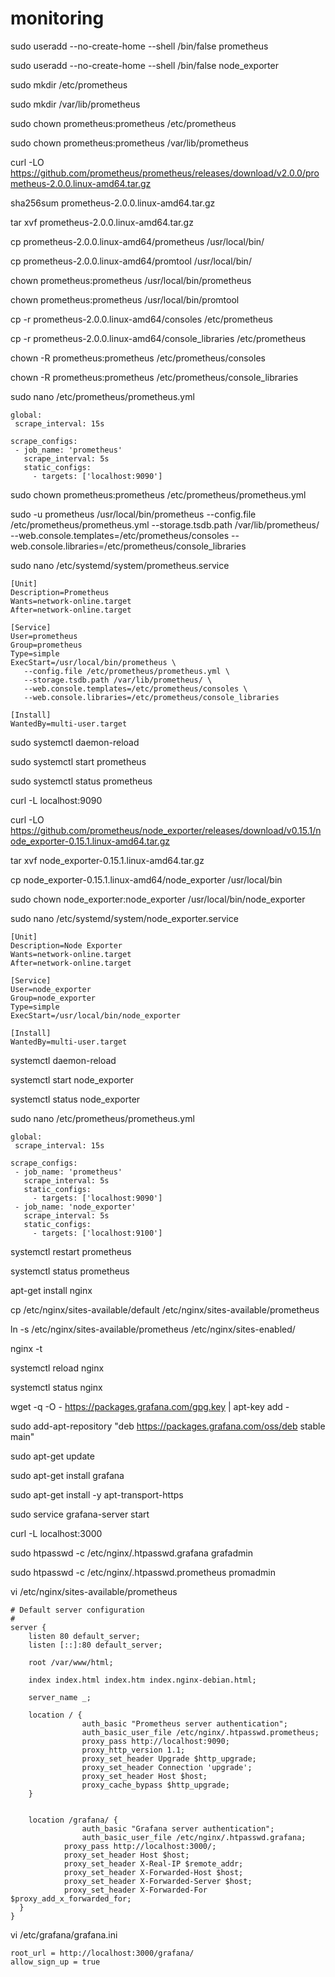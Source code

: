 # monitoring

sudo useradd --no-create-home --shell /bin/false prometheus

sudo useradd --no-create-home --shell /bin/false node_exporter

sudo mkdir /etc/prometheus

sudo mkdir /var/lib/prometheus

sudo chown prometheus:prometheus /etc/prometheus

sudo chown prometheus:prometheus /var/lib/prometheus

curl -LO https://github.com/prometheus/prometheus/releases/download/v2.0.0/prometheus-2.0.0.linux-amd64.tar.gz

sha256sum prometheus-2.0.0.linux-amd64.tar.gz

tar xvf prometheus-2.0.0.linux-amd64.tar.gz
 
cp prometheus-2.0.0.linux-amd64/prometheus /usr/local/bin/

cp prometheus-2.0.0.linux-amd64/promtool /usr/local/bin/
 
chown prometheus:prometheus /usr/local/bin/prometheus

chown prometheus:prometheus /usr/local/bin/promtool

cp -r prometheus-2.0.0.linux-amd64/consoles /etc/prometheus

cp -r prometheus-2.0.0.linux-amd64/console_libraries /etc/prometheus

chown -R prometheus:prometheus /etc/prometheus/consoles

chown -R prometheus:prometheus /etc/prometheus/console_libraries
 
sudo nano /etc/prometheus/prometheus.yml
 ```
global:
  scrape_interval: 15s

scrape_configs:
  - job_name: 'prometheus'
    scrape_interval: 5s
    static_configs:
      - targets: ['localhost:9090']
```

sudo chown prometheus:prometheus /etc/prometheus/prometheus.yml
 
sudo -u prometheus /usr/local/bin/prometheus --config.file /etc/prometheus/prometheus.yml --storage.tsdb.path /var/lib/prometheus/ --web.console.templates=/etc/prometheus/consoles --web.console.libraries=/etc/prometheus/console_libraries

sudo nano /etc/systemd/system/prometheus.service
 ```
[Unit]
Description=Prometheus
Wants=network-online.target
After=network-online.target

[Service]
User=prometheus
Group=prometheus
Type=simple
ExecStart=/usr/local/bin/prometheus \
    --config.file /etc/prometheus/prometheus.yml \
    --storage.tsdb.path /var/lib/prometheus/ \
    --web.console.templates=/etc/prometheus/consoles \
    --web.console.libraries=/etc/prometheus/console_libraries

[Install]
WantedBy=multi-user.target
 ```
sudo systemctl daemon-reload

sudo systemctl start prometheus

sudo systemctl status prometheus

curl -L localhost:9090

curl -LO https://github.com/prometheus/node_exporter/releases/download/v0.15.1/node_exporter-0.15.1.linux-amd64.tar.gz

tar xvf node_exporter-0.15.1.linux-amd64.tar.gz

cp node_exporter-0.15.1.linux-amd64/node_exporter /usr/local/bin

sudo chown node_exporter:node_exporter /usr/local/bin/node_exporter

sudo nano /etc/systemd/system/node_exporter.service
 ```
[Unit]
Description=Node Exporter
Wants=network-online.target
After=network-online.target

[Service]
User=node_exporter
Group=node_exporter
Type=simple
ExecStart=/usr/local/bin/node_exporter

[Install]
WantedBy=multi-user.target
 ```
systemctl daemon-reload

systemctl start node_exporter

systemctl status node_exporter

sudo nano /etc/prometheus/prometheus.yml
 ```
global:
  scrape_interval: 15s

scrape_configs:
  - job_name: 'prometheus'
    scrape_interval: 5s
    static_configs:
      - targets: ['localhost:9090']
  - job_name: 'node_exporter'
    scrape_interval: 5s
    static_configs:
      - targets: ['localhost:9100']
```
systemctl restart prometheus

systemctl status prometheus

apt-get install nginx

cp /etc/nginx/sites-available/default /etc/nginx/sites-available/prometheus

ln -s /etc/nginx/sites-available/prometheus /etc/nginx/sites-enabled/

nginx -t

systemctl reload nginx

systemctl status nginx
  
wget -q -O - https://packages.grafana.com/gpg.key | apt-key add -

sudo add-apt-repository "deb https://packages.grafana.com/oss/deb stable main"

sudo apt-get update

sudo apt-get install grafana

sudo apt-get install -y apt-transport-https

sudo service grafana-server start

curl -L localhost:3000

sudo htpasswd -c /etc/nginx/.htpasswd.grafana grafadmin

sudo htpasswd -c /etc/nginx/.htpasswd.prometheus promadmin 

vi /etc/nginx/sites-available/prometheus
```
# Default server configuration
#
server {
	listen 80 default_server;
	listen [::]:80 default_server;

	root /var/www/html;

	index index.html index.htm index.nginx-debian.html;

	server_name _;

	location / {
		        auth_basic "Prometheus server authentication";
		        auth_basic_user_file /etc/nginx/.htpasswd.prometheus;
		        proxy_pass http://localhost:9090;
		        proxy_http_version 1.1;
		        proxy_set_header Upgrade $http_upgrade;
		        proxy_set_header Connection 'upgrade';
		        proxy_set_header Host $host;
		        proxy_cache_bypass $http_upgrade;
	}


  	location /grafana/ {
		        auth_basic "Grafana server authentication";
		        auth_basic_user_file /etc/nginx/.htpasswd.grafana;
   			proxy_pass http://localhost:3000/;
			proxy_set_header Host $host;
   			proxy_set_header X-Real-IP $remote_addr;
   			proxy_set_header X-Forwarded-Host $host;
   			proxy_set_header X-Forwarded-Server $host;
   			proxy_set_header X-Forwarded-For $proxy_add_x_forwarded_for;
  }
}
```
vi /etc/grafana/grafana.ini
```
root_url = http://localhost:3000/grafana/
allow_sign_up = true
```

